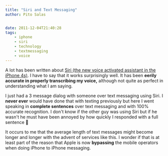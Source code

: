 ```yaml
---
title: "Siri and Text Messaging"
author: Pito Salas


date: 2011-12-04T21:40:28
tags:
    - iphone
    - siri
    - technology
    - textmessaging
    - voice
---
```




A lot has been written about [Siri (the new voice activated assistant in the
iPhone 4s)](<http://www.apple.com/iphone/features/siri.html>). I have to say
that it works surprisingly well. It has been **eerily accurate in properly
transcribing my voice,** although not quite as perfect in understanding what I
am saying.

I just had a 3 message dialog with someone over text messaging using Siri. I
**never ever** would have done that with texting previously but here I went
speaking in **complete sentences** over text messaging and with 100% accurate
recognition. I don't know if the other guy was using Siri but if he wasn't he
must have been annoyed by how quickly I responded with a full sentence 🙂

It occurs to me that the average length of text messages might become longer
and longer with the advent of services like this. I wonder if that is at least
part of the reason that Apple is now **bypassing** the mobile operators when
doing iPhone to iPhone messaging.


